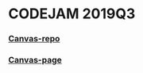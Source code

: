 # CODEJAM 2019Q3
### [Canvas-repo](https://github.com/wergosha/codejam-canvas/tree/codejam-canvas)
### [Canvas-page](https://flamboyant-jennings-cbc86a.netlify.com/)
